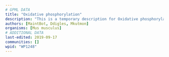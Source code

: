 ```yaml
---
# GPML DATA
title: "Oxidative phosphorylation"
description: "This is a temporary description for Oxidative phosphorylation"
authors: [MaintBot, Ddigles, Mkutmon]
organisms: [Mus musculus]
# ADDITIONAL DATA
last-edited: 2019-09-17
communities: []
wpid: "WP1248"
---
```

